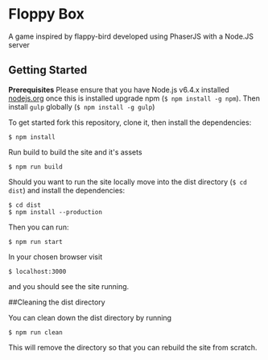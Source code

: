 # Floppy Box
A game inspired by flappy-bird developed using PhaserJS with a Node.JS server

## Getting Started

**Prerequisites** Please ensure that you have Node.js v6.4.x installed [nodejs.org](http://nodejs.org/dist/v6.4.0/) once this is installed upgrade npm (`$ npm install -g npm`).
Then install `gulp` globally (`$ npm install -g gulp`)

To get started fork this repository, clone it, then install the dependencies:
```
$ npm install
```

Run build to build the site and it's assets
```
$ npm run build
```

Should you want to run the site locally move into the dist directory (```$ cd dist```) and install the dependencies:
```
$ cd dist
$ npm install --production
```

Then you can run:
```
$ npm run start
```

In your chosen browser visit
```
$ localhost:3000
```
and you should see the site running.

##Cleaning the dist directory

You can clean down the dist directory by running
```
$ npm run clean
```
This will remove the directory so that you can rebuild the site from scratch.
